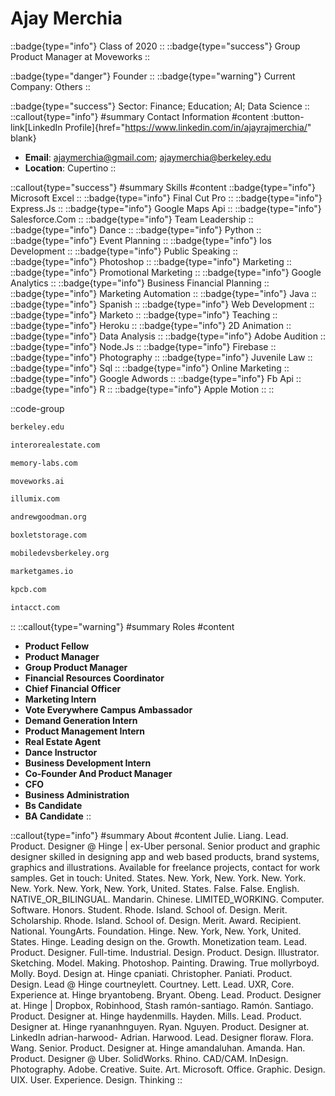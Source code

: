 # Ajay Merchia
::badge{type="info"}
Class of 2020
::
::badge{type="success"}
Group Product Manager at Moveworks
::

::badge{type="danger"}
Founder
::
::badge{type="warning"}
Current Company: Others
::

::badge{type="success"}
Sector: Finance; Education; AI; Data Science
::
::callout{type="info"}
#summary
Contact Information
#content
:button-link[LinkedIn Profile]{href="https://www.linkedin.com/in/ajayrajmerchia/" blank}
- **Email**: ajaymerchia@gmail.com; ajaymerchia@berkeley.edu
- **Location**: Cupertino
::

::callout{type="success"}
#summary
Skills
#content
::badge{type="info"}
Microsoft Excel
::
::badge{type="info"}
Final Cut Pro
::
::badge{type="info"}
Express.Js
::
::badge{type="info"}
Google Maps Api
::
::badge{type="info"}
Salesforce.Com
::
::badge{type="info"}
Team Leadership
::
::badge{type="info"}
Dance
::
::badge{type="info"}
Python
::
::badge{type="info"}
Event Planning
::
::badge{type="info"}
Ios Development
::
::badge{type="info"}
Public Speaking
::
::badge{type="info"}
Photoshop
::
::badge{type="info"}
Marketing
::
::badge{type="info"}
Promotional Marketing
::
::badge{type="info"}
Google Analytics
::
::badge{type="info"}
Business Financial Planning
::
::badge{type="info"}
Marketing Automation
::
::badge{type="info"}
Java
::
::badge{type="info"}
Spanish
::
::badge{type="info"}
Web Development
::
::badge{type="info"}
Marketo
::
::badge{type="info"}
Teaching
::
::badge{type="info"}
Heroku
::
::badge{type="info"}
2D Animation
::
::badge{type="info"}
Data Analysis
::
::badge{type="info"}
Adobe Audition
::
::badge{type="info"}
Node.Js
::
::badge{type="info"}
Firebase
::
::badge{type="info"}
Photography
::
::badge{type="info"}
Juvenile Law
::
::badge{type="info"}
Sql
::
::badge{type="info"}
Online Marketing
::
::badge{type="info"}
Google Adwords
::
::badge{type="info"}
Fb Api
::
::badge{type="info"}
R
::
::badge{type="info"}
Apple Motion
::
::

::code-group
```bash [UC Berkeley]
berkeley.edu
```
```bash [Intero Real Estate Services]
interorealestate.com
```
```bash [Memory Labs, Inc.]
memory-labs.com
```
```bash [Moveworks]
moveworks.ai
```
```bash [Illumix]
illumix.com
```
```bash [The Andrew Goodman Foundation]
andrewgoodman.org
```
```bash [Boxlet Storage]
boxletstorage.com
```
```bash [Mobile Developers of Berkeley]
mobiledevsberkeley.org
```
```bash [Market Games]
marketgames.io
```
```bash [Kleiner Perkins Caufield & Byers]
kpcb.com
```
```bash [Intacct Corporation]
intacct.com
```
::
::callout{type="warning"}
#summary
Roles
#content
- **Product Fellow**
- **Product Manager**
- **Group Product Manager**
- **Financial Resources Coordinator**
- **Chief Financial Officer**
- **Marketing Intern**
- **Vote Everywhere Campus Ambassador**
- **Demand Generation Intern**
- **Product Management Intern**
- **Real Estate Agent**
- **Dance Instructor**
- **Business Development Intern**
- **Co-Founder And Product Manager**
- **CFO**
- **Business Administration**
- **Bs Candidate**
- **BA Candidate**
::

::callout{type="info"}
#summary
About
#content
Julie. Liang. Lead. Product. Designer @ Hinge | ex-Uber personal. Senior product and graphic designer skilled in designing app and web based products, brand systems, graphics and illustrations. Available for freelance projects, contact for work samples. Get in touch: United. States. New. York, New. York. New. York. New. York. New. York, New. York, United. States. False. False. English. NATIVE_OR_BILINGUAL. Mandarin. Chinese. LIMITED_WORKING. Computer. Software. Honors. Student. Rhode. Island. School of. Design. Merit. Scholarship. Rhode. Island. School of. Design. Merit. Award. Recipient. National. YoungArts. Foundation. Hinge. New. York, New. York, United. States. Hinge. Leading design on the. Growth. Monetization team. Lead. Product. Designer. Full-time. Industrial. Design. Product. Design. Illustrator. Sketching. Model. Making. Photoshop. Painting. Drawing. True mollyrboyd. Molly. Boyd. Design at. Hinge cpaniati. Christopher. Paniati. Product. Design. Lead @ Hinge courtneylett. Courtney. Lett. Lead. UXR, Core. Experience at. Hinge bryantobeng. Bryant. Obeng. Lead. Product. Designer at. Hinge | Dropbox, Robinhood, Stash ramón-santiago. Ramón. Santiago. Product. Designer at. Hinge haydenmills. Hayden. Mills. Lead. Product. Designer at. Hinge ryananhnguyen. Ryan. Nguyen. Product. Designer at. LinkedIn adrian-harwood- Adrian. Harwood. Lead. Designer floraw. Flora. Wang. Senior. Product. Designer at. Hinge amandaluhan. Amanda. Han. Product. Designer @ Uber. SolidWorks. Rhino. CAD/CAM. InDesign. Photography. Adobe. Creative. Suite. Art. Microsoft. Office. Graphic. Design. UIX. User. Experience. Design. Thinking
::
